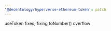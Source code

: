```yaml
---
'@decentology/hyperverse-ethereum-token': patch
---
```


useToken fixes, fixing toNumber() overflow
